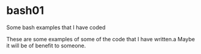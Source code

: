 # bash01
Some bash examples that I have coded

These are some examples of some of the code that I have written.a
Maybe it will be of benefit to someone.

